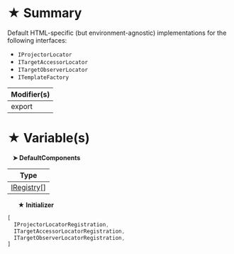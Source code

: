 # &#9733; Summary

Default HTML-specific (but environment-agnostic) implementations for the following interfaces:
- `IProjectorLocator`
- `ITargetAccessorLocator`
- `ITargetObserverLocator`
- `ITemplateFactory`

| Modifier(s)                            |
|----------------------------------------|
| export |

# &#9733; Variable(s)

&nbsp;&nbsp; **&#10148; DefaultComponents**

| Type                        |
|-----------------------------|
| [IRegistry](/kernel/interface/di/iregistry.md)[] |

&nbsp;&nbsp;&nbsp;&nbsp;&nbsp; **&#9733; Initializer**

```ts
[
  IProjectorLocatorRegistration,
  ITargetAccessorLocatorRegistration,
  ITargetObserverLocatorRegistration,
]
```